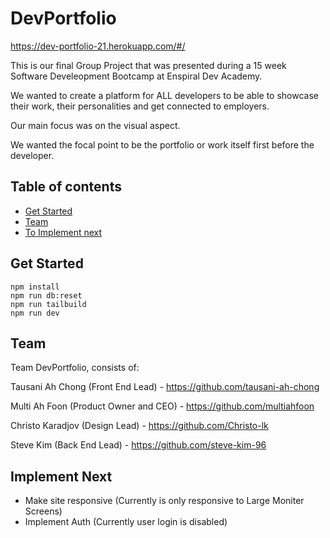 # DevPortfolio

https://dev-portfolio-21.herokuapp.com/#/

This is our final Group Project that was presented during a 15 week Software Develeopment Bootcamp at Enspiral Dev Academy.

We wanted to create a platform for ALL developers to be able to showcase their work, their personalities and get connected to employers.

Our main focus was on the visual aspect. 

We wanted the focal point to be the portfolio or work itself first before the developer. 

## Table of contents
* [Get Started](#get-started)
* [Team](#team)
* [To Implement next](#implement-next)

## Get Started

```shell
npm install
npm run db:reset
npm run tailbuild
npm run dev
```
		
## Team
Team DevPortfolio, consists of: 

Tausani Ah Chong (Front End Lead) - https://github.com/tausani-ah-chong

Multi Ah Foon (Product Owner and CEO) - https://github.com/multiahfoon

Christo Karadjov (Design Lead) - https://github.com/Christo-lk

Steve Kim (Back End Lead) - https://github.com/steve-kim-96

## Implement Next
- Make site responsive (Currently is only responsive to Large Moniter Screens)
- Implement Auth (Currently user login is disabled)

